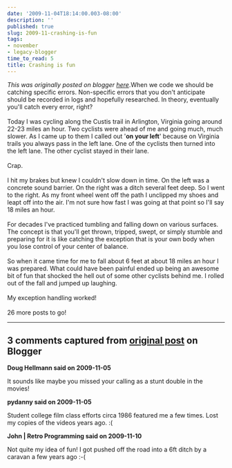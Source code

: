 ```yaml
---
date: '2009-11-04T18:14:00.003-08:00'
description: ''
published: true
slug: 2009-11-crashing-is-fun
tags:
- november
- legacy-blogger
time_to_read: 5
title: Crashing is fun
---
```


*This was originally posted on blogger [here](https://pydanny.blogspot.com/2009/11/crashing-is-fun.html)*.When we code we should be catching specific errors. Non-specific errors that you don't anticipate should be recorded in logs and hopefully researched. In theory, eventually you'll catch every error, right?<br /><br />Today I was cycling along the Custis trail in Arlington, Virginia going around 22-23 miles an hour. Two cyclists were ahead of me and going much, much slower. As I came up to them I called out '<span style="font-weight: bold;">on your left</span>' because on Virginia trails you always pass in the left lane. One of the cyclists then turned into the left lane. The other cyclist stayed in their lane.<br /><br />Crap.<br /><br />I hit my brakes but knew I couldn't slow down in time. On the left was a concrete sound barrier. On the right was a ditch several feet deep. So I went to the right. As my front wheel went off the path I unclipped my shoes and leapt off into the air. I'm not sure how fast I was going at that point so I'll say 18 miles an hour.<br /><br />For decades I've practiced tumbling and falling down on various surfaces. The concept is that you'll get thrown, tripped, swept, or simply stumble and preparing for it is like catching the exception that is your own body when you lose control of your center of balance.<br /><br />So when it came time for me to fall about 6 feet at about 18 miles an hour I was prepared. What could have been painful ended up being an awesome bit of fun that shocked the hell out of some other cyclists behind me. I rolled out of the fall and jumped up laughing.<br /><br />My exception handling worked!<br /><br />26 more posts to go!

---

## 3 comments captured from [original post](https://pydanny.blogspot.com/2009/11/crashing-is-fun.html) on Blogger

**Doug Hellmann said on 2009-11-05**

It sounds like maybe you missed your calling as a stunt double in the movies!

**pydanny said on 2009-11-05**

Student college film class efforts circa 1986 featured me a few times. Lost my copies of the videos years ago. :(

**John | Retro Programming said on 2009-11-10**

Not quite my idea of fun! I got pushed off the road into a 6ft ditch by a caravan a few years ago :-(

